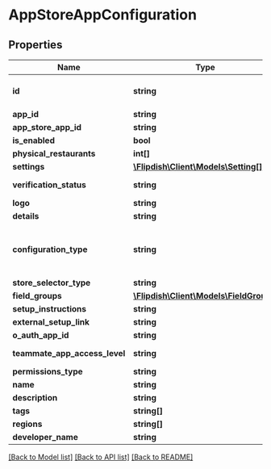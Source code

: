 # AppStoreAppConfiguration

## Properties
Name | Type | Description | Notes
------------ | ------------- | ------------- | -------------
**id** | **string** | Unique App store app configuration id | 
**app_id** | **string** | App id | 
**app_store_app_id** | **string** | App store app id | 
**is_enabled** | **bool** | Is enabled | 
**physical_restaurants** | **int[]** | Stores id&#39;s | [optional] 
**settings** | [**\Flipdish\\Client\Models\Setting[]**](Setting.md) | Settings | [optional] 
**verification_status** | **string** | Application verification status | 
**logo** | **string** | Logo | [optional] 
**details** | **string** | Details | 
**configuration_type** | **string** | Configuration type  &lt;example&gt;External link&lt;/example&gt;&lt;example&gt;Flipdish hosted&lt;/example&gt; | 
**store_selector_type** | **string** | Store selector type | 
**field_groups** | [**\Flipdish\\Client\Models\FieldGroup[]**](FieldGroup.md) | Field groups | [optional] 
**setup_instructions** | **string** | Setup instructions | [optional] 
**external_setup_link** | **string** | External setup link | [optional] 
**o_auth_app_id** | **string** | OAuth app id | 
**teammate_app_access_level** | **string** | Teammate app access level | [optional] 
**permissions_type** | **string** | Permissions type | 
**name** | **string** | Name | 
**description** | **string** | Description | 
**tags** | **string[]** | Tags | 
**regions** | **string[]** | Regions | 
**developer_name** | **string** | Developer Name | [optional] 

[[Back to Model list]](../README.md#documentation-for-models) [[Back to API list]](../README.md#documentation-for-api-endpoints) [[Back to README]](../README.md)


